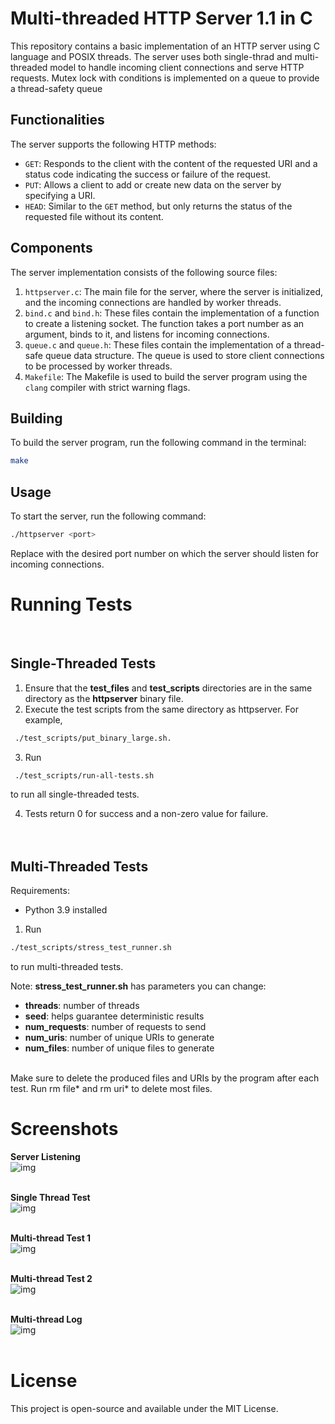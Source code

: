 # Multi-threaded HTTP Server 1.1 in C

This repository contains a basic implementation of an HTTP server using C language and POSIX threads. The server uses both single-thrad and multi-threaded model to handle incoming client connections and serve HTTP requests.  Mutex lock with conditions is implemented on a queue to provide a thread-safety queue

## Functionalities

The server supports the following HTTP methods:

- `GET`: Responds to the client with the content of the requested URI and a status code indicating the success or failure of the request.
- `PUT`: Allows a client to add or create new data on the server by specifying a URI.
- `HEAD`: Similar to the `GET` method, but only returns the status of the requested file without its content.

## Components

The server implementation consists of the following source files:

1. `httpserver.c`: The main file for the server, where the server is initialized, and the incoming connections are handled by worker threads.
2. `bind.c` and `bind.h`: These files contain the implementation of a function to create a listening socket. The function takes a port number as an argument, binds to it, and listens for incoming connections.
3. `queue.c` and `queue.h`: These files contain the implementation of a thread-safe queue data structure. The queue is used to store client connections to be processed by worker threads.
4. `Makefile`: The Makefile is used to build the server program using the `clang` compiler with strict warning flags.

## Building

To build the server program, run the following command in the terminal:

```sh
make

```
## Usage
To start the server, run the following command:

```sh
./httpserver <port>
```

Replace <port> with the desired port number on which the server should listen for incoming connections.

# Running Tests

<br />

## Single-Threaded Tests
1. Ensure that the **test_files** and **test_scripts** directories are in the same directory as the **httpserver** binary file.<br />
2. Execute the test scripts from the same directory as httpserver. For example, 
```sh
 ./test_scripts/put_binary_large.sh.
```

 
3. Run 
```sh
 ./test_scripts/run-all-tests.sh
``` 
  to run all single-threaded tests.<br />
  
4. Tests return 0 for success and a non-zero value for failure.<br /> <br /> <br /> 

## Multi-Threaded Tests
Requirements:<br />

- Python 3.9 installed<br />
1. Run 
```sh
./test_scripts/stress_test_runner.sh
```
to run multi-threaded tests.<br />

Note: **stress_test_runner.sh** has parameters you can change:

- **threads**: number of threads
- **seed**: helps guarantee deterministic results
- **num_requests**: number of requests to send
- **num_uris**: number of unique URIs to generate
- **num_files**: number of unique files to generate
<br />
Make sure to delete the produced files and URIs by the program after each test. Run rm file* and rm uri* to delete most files.

# Screenshots 

**Server Listening**
<br />
<img src="./screenshots/httpserver_listening.jpg"  alt="img" />
<br /><br />

**Single Thread Test**
<br />
<img src="./screenshots/httpserver_singlethread_test.jpg"  alt="img" />
<br /><br />

**Multi-thread Test 1**
<br />
<img src="./screenshots/httpserver_multithreading_test.jpg"  alt="img" />
<br /><br />

**Multi-thread Test 2**
<br />
<img src="./screenshots/httpserver_multithreading_test2.jpg"  alt="img" />
<br /><br />

**Multi-thread Log**
<br />
<img src="./screenshots/httpserver_multithreading_log.jpg"  alt="img" />
<br /><br />


# License
This project is open-source and available under the MIT License.




